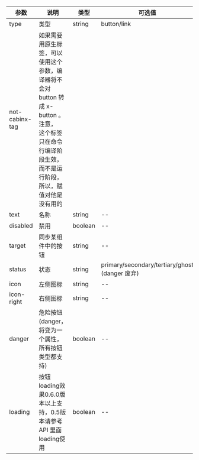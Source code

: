 |参数|说明|类型|可选值|默认值|
|----|----|----|----|----|
|type|类型|string|button/link|button|
|not-cabinx-tag|如果需要用原生标签，可以<br/>使用这个参数，编译器将不会对 button 转成 x-button 。注意，<br/>这个标签只在命令行编译阶段生效，而不是运行阶段，<br/>所以，赋值对他是没有用的||||
|text|名称|string|--|--|
|disabled|禁用|boolean|--|false|
|target|同步某组件中的按钮|string|--|--|
|status|状态|string|primary/secondary/tertiary/ghost (danger 废弃)|secondary|
|icon|左侧图标|string|--|--|
|icon-right|右侧图标|string|--|--|
|danger|危险按钮(danger，将变为一个属性，所有按钮类型都支持)|boolean|--|false|
|loading|按钮loading效果0.6.0版本以上支持，0.5版本请参考API 里面loading使用|boolean|--|false|

